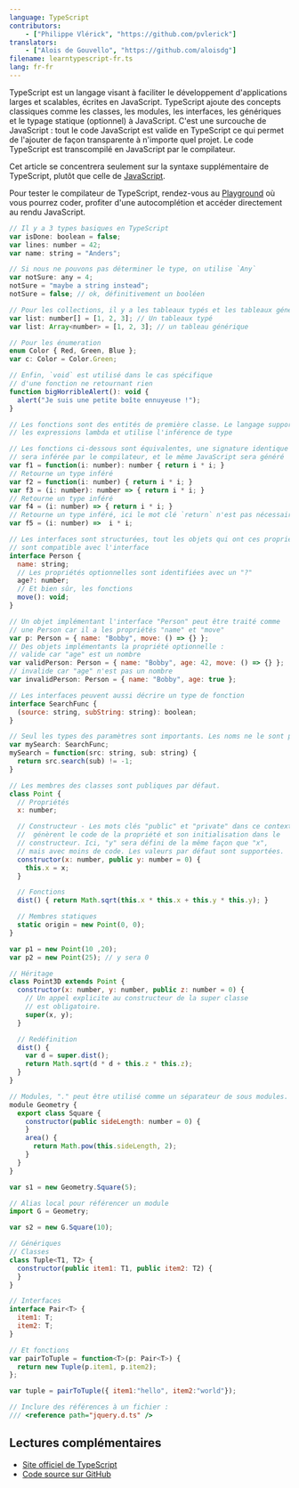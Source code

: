 ```yaml
---
language: TypeScript
contributors:
    - ["Philippe Vlérick", "https://github.com/pvlerick"]
translators:
    - ["Alois de Gouvello", "https://github.com/aloisdg"]
filename: learntypescript-fr.ts
lang: fr-fr
---
```


TypeScript est un langage visant à faciliter le développement d'applications larges et scalables, écrites en JavaScript.
TypeScript ajoute des concepts classiques comme les classes, les modules, les interfaces, les génériques et le typage statique (optionnel) à JavaScript.
C'est une surcouche de JavaScript : tout le code JavaScript est valide en TypeScript ce qui permet de l'ajouter de façon transparente à n'importe quel projet. Le code TypeScript est transcompilé en JavaScript par le compilateur.

Cet article se concentrera seulement sur la syntaxe supplémentaire de TypeScript, plutôt que celle de [JavaScript](../javascript-fr/).

Pour tester le compilateur de TypeScript, rendez-vous au [Playground](https://www.typescriptlang.org/Playground) où vous pourrez coder, profiter d'une autocomplétion et accéder directement au rendu JavaScript.

```js
// Il y a 3 types basiques en TypeScript
var isDone: boolean = false;
var lines: number = 42;
var name: string = "Anders";

// Si nous ne pouvons pas déterminer le type, on utilise `Any`
var notSure: any = 4;
notSure = "maybe a string instead";
notSure = false; // ok, définitivement un booléen

// Pour les collections, il y a les tableaux typés et les tableaux génériques
var list: number[] = [1, 2, 3]; // Un tableaux typé
var list: Array<number> = [1, 2, 3]; // un tableau générique

// Pour les énumeration
enum Color { Red, Green, Blue };
var c: Color = Color.Green;

// Enfin, `void` est utilisé dans le cas spécifique
// d'une fonction ne retournant rien
function bigHorribleAlert(): void {
  alert("Je suis une petite boîte ennuyeuse !");
}

// Les fonctions sont des entités de première classe. Le langage supporte
// les expressions lambda et utilise l'inférence de type

// Les fonctions ci-dessous sont équivalentes, une signature identique
// sera inférée par le compilateur, et le même JavaScript sera généré
var f1 = function(i: number): number { return i * i; }
// Retourne un type inféré
var f2 = function(i: number) { return i * i; }
var f3 = (i: number): number => { return i * i; }
// Retourne un type inféré
var f4 = (i: number) => { return i * i; }
// Retourne un type inféré, ici le mot clé `return` n'est pas nécessaire
var f5 = (i: number) =>  i * i;

// Les interfaces sont structurées, tout les objets qui ont ces propriétés
// sont compatible avec l'interface
interface Person {
  name: string;
  // Les propriétés optionnelles sont identifiées avec un "?"
  age?: number;
  // Et bien sûr, les fonctions
  move(): void;
}

// Un objet implémentant l'interface "Person" peut être traité comme
// une Person car il a les propriétés "name" et "move"
var p: Person = { name: "Bobby", move: () => {} };
// Des objets implémentants la propriété optionnelle :
// valide car "age" est un nombre
var validPerson: Person = { name: "Bobby", age: 42, move: () => {} };
// invalide car "age" n'est pas un nombre
var invalidPerson: Person = { name: "Bobby", age: true };

// Les interfaces peuvent aussi décrire un type de fonction
interface SearchFunc {
  (source: string, subString: string): boolean;
}

// Seul les types des paramètres sont importants. Les noms ne le sont pas.
var mySearch: SearchFunc;
mySearch = function(src: string, sub: string) {
  return src.search(sub) != -1;
}

// Les membres des classes sont publiques par défaut.
class Point {
  // Propriétés
  x: number;

  // Constructeur - Les mots clés "public" et "private" dans ce contexte
  //  génèrent le code de la propriété et son initialisation dans le
  // constructeur. Ici, "y" sera défini de la même façon que "x",
  // mais avec moins de code. Les valeurs par défaut sont supportées.
  constructor(x: number, public y: number = 0) {
    this.x = x;
  }

  // Fonctions
  dist() { return Math.sqrt(this.x * this.x + this.y * this.y); }

  // Membres statiques
  static origin = new Point(0, 0);
}

var p1 = new Point(10 ,20);
var p2 = new Point(25); // y sera 0

// Héritage
class Point3D extends Point {
  constructor(x: number, y: number, public z: number = 0) {
    // Un appel explicite au constructeur de la super classe
    // est obligatoire.
    super(x, y);
  }

  // Redéfinition
  dist() {
    var d = super.dist();
    return Math.sqrt(d * d + this.z * this.z);
  }
}

// Modules, "." peut être utilisé comme un séparateur de sous modules.
module Geometry {
  export class Square {
    constructor(public sideLength: number = 0) {
    }
    area() {
      return Math.pow(this.sideLength, 2);
    }
  }
}

var s1 = new Geometry.Square(5);

// Alias local pour référencer un module
import G = Geometry;

var s2 = new G.Square(10);

// Génériques
// Classes
class Tuple<T1, T2> {
  constructor(public item1: T1, public item2: T2) {
  }
}

// Interfaces
interface Pair<T> {
  item1: T;
  item2: T;
}

// Et fonctions
var pairToTuple = function<T>(p: Pair<T>) {
  return new Tuple(p.item1, p.item2);
};

var tuple = pairToTuple({ item1:"hello", item2:"world"});

// Inclure des références à un fichier :
/// <reference path="jquery.d.ts" />
```

## Lectures complémentaires

* [Site officiel de TypeScript](https://www.typescriptlang.org/)
* [Code source sur GitHub](https://github.com/microsoft/TypeScript)
